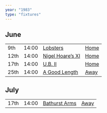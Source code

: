 ```yaml
---
year: "1983"
type: "fixtures"
---
```


## June

|  |  |  |  |
|:---|:---|:---|:---|
| 9th | 14:00 | [Lobsters](/1983/lobsters) | [Home](https://goo.gl/maps/TKf5ZBWfggmbtMNt5) |
| 12th | 14:00 | [Nigel Hoare’s XI](/1983/nigel-hoares-xi) | [Home](https://goo.gl/maps/TKf5ZBWfggmbtMNt5) |
| 17th | 14:00 | [U.B. II](/1983/ub-ii) | [Home](https://goo.gl/maps/TKf5ZBWfggmbtMNt5) |
| 25th | 14:00 | [A Good Length](/1983/a-good-length) | [Away](https://goo.gl/maps/JPC46TjnKbfMmNP47) |

## July

|  |  |  |  |
|:---|:---|:---|:---|
| 17th | 14:00 | [Bathurst Arms](/1983/bathurst-arms) | [Away](https://goo.gl/maps/HGNU7FAfNffetPu1A) |